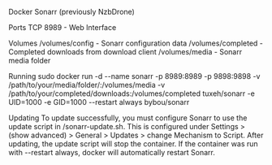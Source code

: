 Docker Sonarr (previously NzbDrone)

Ports
TCP 8989 - Web Interface

Volumes
/volumes/config - Sonarr configuration data
/volumes/completed - Completed downloads from download client
/volumes/media - Sonarr media folder

Running
sudo docker run -d --name sonarr -p 8989:8989 -p 9898:9898 -v /path/to/your/media/folder/:/volumes/media -v /path/to/your/completed/downloads:/volumes/completed tuxeh/sonarr -e UID=1000 -e GID=1000 --restart always bybou/sonarr

Updating
To update successfully, you must configure Sonarr to use the update script in /sonarr-update.sh. This is configured under Settings > (show advanced) > General > Updates > change Mechanism to Script.
After updating, the update script will stop the container. If the container was run with --restart always, docker will automatically restart Sonarr.
